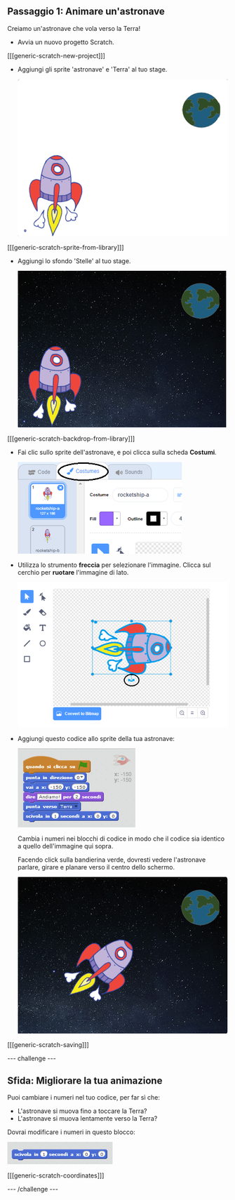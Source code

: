 ## Passaggio 1: Animare un'astronave

Creiamo un'astronave che vola verso la Terra!

+ Avvia un nuovo progetto Scratch.

[[[generic-scratch-new-project]]]

+ Aggiungi gli sprite 'astronave' e 'Terra' al tuo stage.
    
    ![Sprite 'Astronave' e 'Terra'](images/space-sprites.png)

[[[generic-scratch-sprite-from-library]]]

+ Aggiungi lo sfondo 'Stelle' al tuo stage.
    
    ![Sfondo spaziale](images/space-backdrop.png)

[[[generic-scratch-backdrop-from-library]]]

+ Fai clic sullo sprite dell'astronave, e poi clicca sulla scheda **Costumi**.
    
    ![Costume dello sprite](images/space-costume.png)

+ Utilizza lo strumento **freccia** per selezionare l'immagine. Clicca sul cerchio per **ruotare** l'immagine di lato.
    
    ![Ruotare un costume](images/space-rotate.png)

+ Aggiungi questo codice allo sprite della tua astronave:
    
    ![Codice dell'astronave](images/space-animate.png)
    
    Cambia i numeri nei blocchi di codice in modo che il codice sia identico a quello dell'immagine qui sopra.
    
    Facendo click sulla bandierina verde, dovresti vedere l'astronave parlare, girare e planare verso il centro dello schermo.
    
    ![Testare l'animazione di un'astronave](images/space-animate-stage.png)

[[[generic-scratch-saving]]]

\--- challenge \---

## Sfida: Migliorare la tua animazione

Puoi cambiare i numeri nel tuo codice, per far sì che:

+ L'astronave si muova fino a toccare la Terra?
+ L'astronave si muova lentamente verso la Terra?

Dovrai modificare i numeri in questo blocco:

![Blocco scivola](images/space-glide.png)

[[[generic-scratch-coordinates]]]

\--- /challenge \---